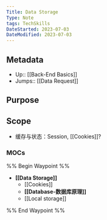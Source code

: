 ```yaml
---
Title: Data Storage
Type: Note
tags: TechSkills
DateStarted: 2023-07-03
DateModified: 2023-07-03
---
```

## Metadata
- Up:: [[Back-End Basics]]
- Jumps:: [[Data Request]]
## Purpose
## Scope
- 缓存与状态：Session, [[Cookies]]?
### MOCs
%% Begin Waypoint %%
- **[[Data Storage]]**
	- [[Cookies]]
	- **[[Database-数据库原理]]**
	- [[Local storage]]

%% End Waypoint %%